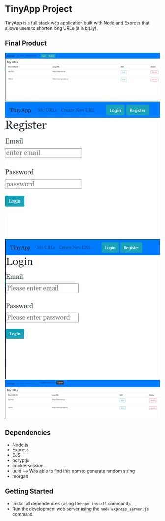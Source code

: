# TinyApp Project

TinyApp is a full stack web application built with Node and Express that allows users to shorten long URLs (à la bit.ly).

## Final Product

!["Url Page"](https://github.com/TamBam55/tinyapp/blob/master/docs/urls-page.PNG?raw=true)
!["Registration Page"](https://github.com/TamBam55/tinyapp/blob/master/docs/register-page.PNG?raw=true)
!["Log in Page"](https://github.com/TamBam55/tinyapp/blob/master/docs/login-page.PNG?raw=true)
!["Logged-in Page"](https://github.com/TamBam55/tinyapp/blob/master/docs/logged%20in-page.PNG?raw=true)

## Dependencies

- Node.js
- Express
- EJS
- bcryptjs
- cookie-session
- uuid --> Was able to find this npm to generate random string 
- morgan

## Getting Started

- Install all dependencies (using the `npm install` command).
- Run the development web server using the `node express_server.js` command.

